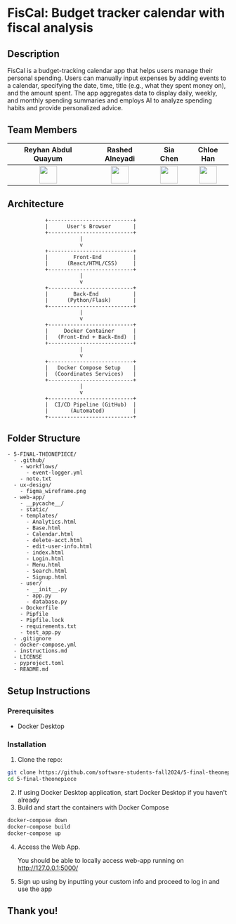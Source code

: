 # FisCal: Budget tracker calendar with fiscal analysis

## Description
FisCal is a budget-tracking calendar app that helps users manage their personal spending. Users can manually input expenses by adding events to a calendar, specifying the date, time, title (e.g., what they spent money on), and the amount spent. The app aggregates data to display daily, weekly, and monthly spending summaries and employs AI to analyze spending habits and provide personalized advice.

## Team Members
|Reyhan Abdul Quayum|Rashed Alneyadi|Sia Chen|Chloe Han|
|:--:|:--:|:--:|:--:|
|<a href='https://github.com/reyhanquayum'><img src='https://avatars.githubusercontent.com/u/115737572?v=4' width='40px'/></a>|<a href='https://github.com/brshood'><img src='https://avatars.githubusercontent.com/u/133962779?v=4' width='40px'/></a>|<a href='https://github.com/MambiChen'><img src='https://avatars.githubusercontent.com/u/122314736?v=4' width='40px'/></a>|<a href='https://github.com/jh7316'><img src='https://avatars.githubusercontent.com/u/95545960?s=88&v=4' width='40px'/></a>|


## Architecture

                +---------------------------+
                |      User's Browser       |
                +---------------------------+
                           |
                           v
                +---------------------------+
                |        Front-End          |
                |      (React/HTML/CSS)     |
                +---------------------------+
                           |
                           v
                +---------------------------+
                |        Back-End           |
                |      (Python/Flask)       |
                +---------------------------+
                           |
                           v
                +---------------------------+
                |     Docker Container      |
                |   (Front-End + Back-End)  |
                +---------------------------+
                           |
                           v
                +---------------------------+
                |   Docker Compose Setup    |
                |  (Coordinates Services)   |
                +---------------------------+
                           |
                           v
                +---------------------------+
                |  CI/CD Pipeline (GitHub)  |
                |       (Automated)         |
                +---------------------------+


## Folder Structure
```
- 5-FINAL-THEONEPIECE/
  - .github/
    - workflows/
      - event-logger.yml
    - note.txt
  - ux-design/
    - figma_wireframe.png
  - web-app/
    - __pycache__/
    - static/
    - templates/
      - Analytics.html
      - Base.html
      - Calendar.html
      - delete-acct.html
      - edit-user-info.html
      - index.html
      - Login.html
      - Menu.html
      - Search.html
      - Signup.html
    - user/
      - __init__.py
      - app.py
      - database.py
    - Dockerfile
    - Pipfile
    - Pipfile.lock
    - requirements.txt
    - test_app.py
  - .gitignore
  - docker-compose.yml
  - instructions.md
  - LICENSE
  - pyproject.toml
  - README.md
```



## Setup Instructions

### Prerequisites
* Docker Desktop

### Installation
1. Clone the repo:
```bash
git clone https://github.com/software-students-fall2024/5-final-theonepiece.git
cd 5-final-theonepiece
```
2. If using Docker Desktop application, start Docker Desktop if you haven't already
3. Build and start the containers with Docker Compose
```bash
docker-compose down
docker-compose build
docker-compose up
```

4. Access the Web App.

    You should be able to locally access web-app running on http://127.0.0.1:5000/

5. Sign up using by inputting your custom info and proceed to log in and use the app
  

## Thank you!